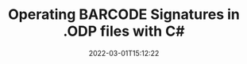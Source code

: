 ---
############################# Static ############################
layout: "auto-gen"
date: 2022-03-01T15:12:22
draft: false
otherformats: 
breadcrumb: Create BARCODE signature on ODP for C#

############################# Head ############################
head_title: "Adding BARCODE signatures in a ODP file with C#"
head_description: "Put BARCODE Signature on ODP file for .NET using a few lines of code. Use the GroupDocs Document Signature API to sign dozens file formats."

############################# Header ############################
title: "Operating BARCODE Signatures in .ODP files with C#"
description: "How to add BARCODE Signature with a few lines of .NET code"
bg_image: "https://cms.admin.containerize.com/templates/aspose/App_Themes/V3/images/bg/header1.png"
bg_overlay: false
button:
    enable: true

############################# SubMenu ############################
submenu:
    enable: true

    left:
        img_alt: "GroupDocs.Signature for .NET"
        image: "https://cms.admin.containerize.com/templates/groupdocs/images/product-logos/90x90-noborder/groupdocs-signature-net.png"
        product: "GroupDocs.Signature"
        platform: ".NET"



############################# About ############################
about:
    enable: true
    title: "About GroupDocs.Signature for .NET API"
    content: |
        [GroupDocs.Signature for .NET](https://products.groupdocs.com/signature/net/) is a advanced .NET API to electronically sign digital documents using various signature types such as text, image, barcode, QR-code, stamp, form-field and metadata. Users can load, edit, validate, save, remove, preview and search digital signatures within PDF, Microsoft Word, Excel worksheets, PowerPoint presentations, Adobe Photoshop, metafiles and image file formats, with additional support for customizing signature properties as needed.
    

overview:
    enable: true
    title: "Overview API"
    content: |
        Sign your ODP files with BARCODE signatures using .NET easily. You can use just a couple of C# code lines in any platform of your choice like - Windows, Linux, macOS.
        You can put BARCODE on ODP file in a very convenient way and for free. Besides that it is possible to sign ODP files using advanced BARCODE options. 
        
        There are a lot of options features to sign ODP which you may use for your purposes:

        * BARCODE position on the page can be set up as absolutely as relatively;;
        * One BARCODE signature may be placed on specified pages of multi-page documents;;
        * A lot of additional signature features like color, size, border etc. are available..
        
        There are also saving options for signed ODP file:

        * after signing file might be saved with other supported format;
        * furthermore file can be encrypted with password or saved to memory stream.

        Signing ODP files with BARCODE provides vast amount opportunities for users. Moreover there is no need for any additional software installed - like MS Office, Open Office, Adobe Acrobat Reader etc.


############################# Steps ############################
steps:
    enable: true
    title_left: "Steps to sign ODP with BARCODE in C#"
    content_left: |
        [GroupDocs.Signature for .NET](https://products.groupdocs.com/signature/net/) provides ability to sign ODP documents with BARCODE signatures quick and easily.
        
        * Create an instance of Signature class providing ODP file supposed to signing as path or memory stream
        * Instantiate SignOptions class and set all demanded data.
        * Invoke the Signature.Sign passing output ODP file or memory stream

    title_right: "System Requirements"
    content_right: |
        Documents signing with GroupDocs.Signature for .NET can be performed in just a few simple steps. Our APIs are supported on all major platforms and operating systems. Before executing the code below, make sure you have the following prerequisites installed on your system.

        * Operating systems: Microsoft Windows, Linux, MacOS
        * Development environments: Microsoft Visual Studio, Xamarin, MonoDevelop
        * Frameworks: .NET Framework, .NET Standard, .NET Core, Mono
        * Get the latest GroupDocs.Signature for .NET from [Nuget](https://www.nuget.org/packages/groupdocs.signature)
         
    code: |
        ```csharp    
        
        // Set up input ODP file
        string filePath = "input.odp";
        // Set up output file
        string outputFilePath = "output.odp";

        // Instantiate Signature for input file
        using (GroupDocs.Signature.Signature signature = new GroupDocs.Signature.Signature(filePath))
        {
                // create barcode option with predefined barcode text
                BarcodeSignOptions options = new BarcodeSignOptions("JohnSmith")
                {
                    // setup Barcode encoding type
                    EncodeType = BarcodeTypes.PATCHCODE,

                    // set signature position
                    Left = 50,
                    Top = 50,
                    Width = 200,
                    Height = 50
                };

                // sign ODP document
                SignResult result = signature.Sign(outputFilePath, options);
        }

        ```

demos:
    enable: true
    title: "Signing ODP documents with BARCODE Live Demo"
    content: |
       Sign ODP file with BARCODE signature right now by visiting the [GroupDocs.Signature App](https://products.groupdocs.app/signature/family) website. Free online demo waiting for you.
          

more_formats:
    enable: true
    title: "Other supported BARCODE signatures for C#"
    content: "You can also sign ODP with other signature types. Please see the list below."
       
       
back_to_top:
    enable: true
---